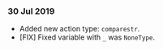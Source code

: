 ### 30 Jul 2019
* Added new action type: `comparestr`.
* [FIX] Fixed variable with `_` was `NoneType`.